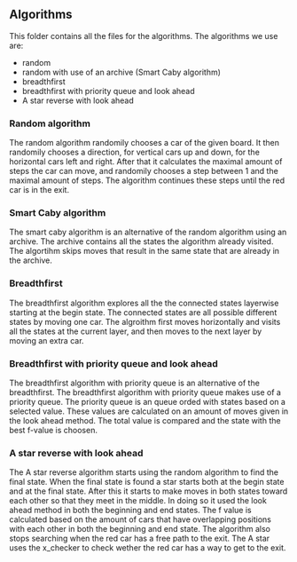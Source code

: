 ## Algorithms
This folder contains all the files for the algorithms. The algorithms we use are:
* random
* random with use of an archive (Smart Caby algorithm)
* breadthfirst
* breadthfirst with priority queue and look ahead
* A star reverse with look ahead

### Random algorithm
The random algorithm randomily chooses a car of the given board. It then randomily chooses a direction, for vertical cars up and down, for the horizontal cars left and right. After that it calculates the maximal amount of steps the car can move, and randomily chooses a step between 1 and the maximal amount of steps. The algorithm continues these steps until the red car is in the exit. 

### Smart Caby algorithm
The smart caby algorithm is an alternative of the random algorithm using an archive. The archive contains all the states the algorithm already visited. The algortihm skips moves that result in the same state that are already in the archive.

### Breadthfirst
The breadthfirst algorithm explores all the the connected states layerwise starting at the begin state. The connected states are all possible different states by moving one car. The algroithm first moves horizontally and visits all the states at the current layer, and then moves to the next layer by moving an extra car.

### Breadthfirst with priority queue and look ahead
The breadthfirst algorithm with priority queue is an alternative of the breadthfirst. The breadthfirst algorithm with priority queue makes use of a priority queue. The priority queue is an queue orded with states based on a selected value. These values are calculated on an amount of moves given in the look ahead method. The total value is compared and the state with the best f-value is choosen. 

### A star reverse with look ahead
The A star reverse algorithm starts using the random algorithm to find the final state. When the final state is found a star starts both at the begin state and at the final state. After this it starts to make moves in both states toward each other so that they meet in the middle. In doing so it used the look ahead method in both the beginning and end states. The f value is calculated based on the amount of cars that have overlapping positions with each other in both the beginning and end state. The algorithm also stops searching when the red car has a free path to the exit. The A star uses the x_checker to check wether the red car has a way to get to the exit.
